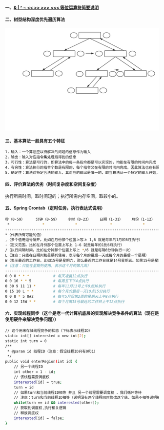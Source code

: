 #### 一、[& | ^ ~ << >> >>> <<< 等位运算符简要说明][1]
#### 二、树型结构深度优先遍历算法
![object](https://github.com/firechiang/data-structure-test/blob/master/image/depth-first-tree.svg)
#### 三、基本算法一般具有五个特征
```bash
1，输入：一个算法应以待解决的问题的信息作为输入
2，输出：输入对应指令集处理后得到的信息
3，可行性：算法是可行的，即算法中的每一条指令都是可以实现的，均能在有限的时间内完成
4，有穷性：算法执行的指令个数是有限的，每个指令又在有限的时间内完成，因此算法也在有限的时间内完成
5，确定性：算法对特定合法的输入，其对应的输出是唯一的，即当算法从一个特定的输入开始，多次执行同意指令集结果总是相同的
```
#### 四、评价算法的优劣（时间复杂度和空间复杂度）
执行所需时间，取时间短的；执行所需内存空间，取较小的。


#### 五、Spring Crontab（定时任务，执行表达式说明） 
```bash
秒（0-59）     分钟（0-59）    小时（0-23）    日期（1-31）    月份（1-12）    星期（0-6）    年份（可选，就是可以不填）  
 *               *              *               *              *              *             *
---------------------------------------------------------------------------------------------------
*（代表所有可能的值）
,（多个值用逗号隔开。比如在月份那个位置上写上 1,6 就是每年的1月和6月执行）   
-（定义范围。比如在月份那个位置上写上 1-6 就是每年的1到6月执行）
/（执行间隔时间。比如在分钟那个位置上写上 */6 就是每隔6分钟执行一次）
L（注意：只能在日期列和星期列使用，表示每个月的最后一天或每个月的最后一个星期）
W（表示最近的工作日，比如15号是星期六，那么最近的工作日就是14号星期五。如果15号是星期日，那么最近的工作日就是16号星期一）
#（注意：只能在星期列使用，表示这个月的第几周）
---------------------------------------------------------------------------------------------------
0 0 0 * * *           # 每天凌晨12点执行
0 0 16 * * 5          # 每周五下午4点执行
0 30 9 11 11 *        # 每年11月11号上午9点30执行
0 15 10 L * *         # 每个月的最后一天10点15分执行
0 0 8 * 5 0#2         # 每年5月份第2周的星期天上午8点执行
0 0 12 15W * *        # 每个月离15号最近的工作日上午12点执行
```

#### 六、实现线程同步（这个是老一代计算机底层的实现解决竞争条件的算法（现在是使用硬件来解决竞争问题））
```bash
// 这个用来存储线程竞争的状态（下标表示线程ID）
static int[] interested = new int[2];
static int turn = 0
/**
 * @param id 线程ID（注意：假设线程ID只有0和1）
 */
public void enterRegion(int id) {
    // 另一个线程ID
    int other = 1 - id;
    // 该线程需要调度权
    interested[id] = true;
    turn = id
    // 如果turn和当前线程ID相等 并且 另一个线程需要调度权 ，我们循环等待
    // 注意：turn和当前线程ID相等（说明没有两个线程同时修改这个值，如果不相等说明被另一个线程该了，那么另一个线程的肯定是相等的，而且它的interested[other]肯定是true（因为当前线程把它改成了true））
    while(turn == id && interested[other]);
    // 获取到调度权,执行相关逻辑
    // 释放调度权
    interested[id] = false;
}
```

[1]: https://github.com/firechiang/data-structure-test/tree/master/docs/bit-operation-desc.md
